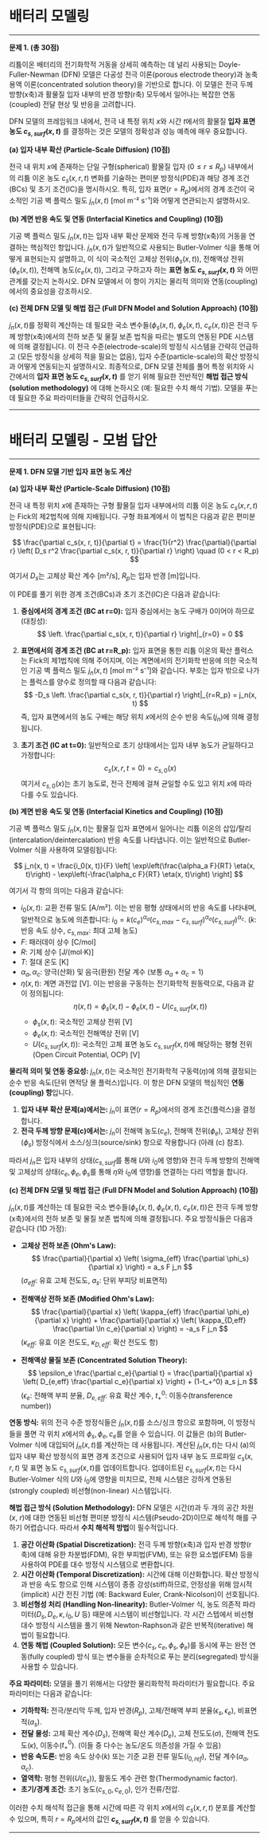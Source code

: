 # 배터리 모델링

---

**문제 1. (총 30점)**

리튬이온 배터리의 전기화학적 거동을 상세히 예측하는 데 널리 사용되는 Doyle-Fuller-Newman (DFN) 모델은 다공성 전극 이론(porous electrode theory)과 농축 용액 이론(concentrated solution theory)을 기반으로 합니다. 이 모델은 전극 두께 방향(x축)과 활물질 입자 내부의 반경 방향(r축) 모두에서 일어나는 복잡한 연동(coupled) 전달 현상 및 반응을 고려합니다.

DFN 모델의 프레임워크 내에서, 전극 내 특정 위치 $x$와 시간 $t$에서의 활물질 **입자 표면 농도 $c_{s,surf}(x, t)$** 를 결정하는 것은 모델의 정확성과 성능 예측에 매우 중요합니다.

**(a) 입자 내부 확산 (Particle-Scale Diffusion) (10점)**

전극 내 위치 $x$에 존재하는 단일 구형(spherical) 활물질 입자 ($0 \le r \le R_p$) 내부에서의 리튬 이온 농도 $c_s(x, r, t)$ 변화를 기술하는 편미분 방정식(PDE)과 해당 경계 조건(BCs) 및 초기 조건(IC)을 명시하시오. 특히, 입자 표면($r=R_p$)에서의 경계 조건이 국소적인 기공 벽 플럭스 밀도 $j_n(x, t)$ [mol m⁻² s⁻¹]와 어떻게 연관되는지 설명하시오.

**(b) 계면 반응 속도 및 연동 (Interfacial Kinetics and Coupling) (10점)**

기공 벽 플럭스 밀도 $j_n(x, t)$는 입자 내부 확산 문제와 전극 두께 방향(x축)의 거동을 연결하는 핵심적인 항입니다. $j_n(x, t)$가 일반적으로 사용되는 Butler-Volmer 식을 통해 어떻게 표현되는지 설명하고, 이 식이 국소적인 고체상 전위($\phi_s(x,t)$), 전해액상 전위($\phi_e(x,t)$), 전해액 농도($c_e(x,t)$), 그리고 구하고자 하는 **표면 농도 $c_{s,surf}(x,t)$** 와 어떤 관계를 갖는지 논하시오. DFN 모델에서 이 항이 가지는 물리적 의미와 연동(coupling)에서의 중요성을 강조하시오.

**(c) 전체 DFN 모델 및 해법 접근 (Full DFN Model and Solution Approach) (10점)**

$j_n(x, t)$를 정확히 계산하는 데 필요한 국소 변수들($\phi_s(x,t)$, $\phi_e(x,t)$, $c_e(x,t)$)은 전극 두께 방향(x축)에서의 전하 보존 및 물질 보존 법칙을 따르는 별도의 연동된 PDE 시스템에 의해 결정됩니다. 이 전극 수준(electrode-scale)의 방정식 시스템을 간략히 언급하고 (모든 방정식을 상세히 적을 필요는 없음), 입자 수준(particle-scale)의 확산 방정식과 어떻게 연동되는지 설명하시오. 최종적으로, DFN 모델 전체를 풀어 특정 위치와 시간에서의 **입자 표면 농도 $c_{s,surf}(x, t)$** 를 얻기 위해 필요한 전반적인 **해법 접근 방식(solution methodology)** 에 대해 논하시오 (예: 필요한 수치 해석 기법). 모델을 푸는 데 필요한 주요 파라미터들을 간략히 언급하시오.

---

# 배터리 모델링 - 모범 답안

---

**문제 1. DFN 모델 기반 입자 표면 농도 계산**

**(a) 입자 내부 확산 (Particle-Scale Diffusion) (10점)**

전극 내 특정 위치 $x$에 존재하는 구형 활물질 입자 내부에서의 리튬 이온 농도 $c_s(x, r, t)$는 Fick의 제2법칙에 의해 지배됩니다. 구형 좌표계에서 이 법칙은 다음과 같은 편미분 방정식(PDE)으로 표현됩니다:

$$
\frac{\partial c_s(x, r, t)}{\partial t} = \frac{1}{r^2} \frac{\partial}{\partial r} \left( D_s r^2 \frac{\partial c_s(x, r, t)}{\partial r} \right) \quad (0 < r < R_p)
$$

여기서 $D_s$는 고체상 확산 계수 [m²/s], $R_p$는 입자 반경 [m]입니다.

이 PDE를 풀기 위한 경계 조건(BCs)과 초기 조건(IC)은 다음과 같습니다:

1.  **중심에서의 경계 조건 (BC at r=0):** 입자 중심에서는 농도 구배가 0이어야 하므로 (대칭성):
    $$
    \left. \frac{\partial c_s(x, r, t)}{\partial r} \right|_{r=0} = 0
    $$

2.  **표면에서의 경계 조건 (BC at r=R_p):** 입자 표면을 통한 리튬 이온의 확산 플럭스는 Fick의 제1법칙에 의해 주어지며, 이는 계면에서의 전기화학 반응에 의한 국소적인 기공 벽 플럭스 밀도 $j_n(x, t)$ [mol m⁻² s⁻¹]와 같습니다. 부호는 입자 밖으로 나가는 플럭스를 양수로 정의할 때 다음과 같습니다:
    $$
    -D_s \left. \frac{\partial c_s(x, r, t)}{\partial r} \right|_{r=R_p} = j_n(x, t)
    $$
    즉, 입자 표면에서의 농도 구배는 해당 위치 $x$에서의 순수 반응 속도($j_n$)에 의해 결정됩니다.

3.  **초기 조건 (IC at t=0):** 일반적으로 초기 상태에서는 입자 내부 농도가 균일하다고 가정합니다:
    $$
    c_s(x, r, t=0) = c_{s,0}(x)
    $$
    여기서 $c_{s,0}(x)$는 초기 농도로, 전극 전체에 걸쳐 균일할 수도 있고 위치 $x$에 따라 다를 수도 있습니다.

**(b) 계면 반응 속도 및 연동 (Interfacial Kinetics and Coupling) (10점)**

기공 벽 플럭스 밀도 $j_n(x, t)$는 활물질 입자 표면에서 일어나는 리튬 이온의 삽입/탈리(intercalation/deintercalation) 반응 속도를 나타냅니다. 이는 일반적으로 Butler-Volmer 식을 사용하여 모델링됩니다:

$$
j_n(x, t) = \frac{i_0(x, t)}{F} \left[ \exp\left(\frac{\alpha_a F}{RT} \eta(x, t)\right) - \exp\left(-\frac{\alpha_c F}{RT} \eta(x, t)\right) \right]
$$

여기서 각 항의 의미는 다음과 같습니다:
* $i_0(x, t)$: 교환 전류 밀도 [A/m²]. 이는 반응 평형 상태에서의 반응 속도를 나타내며, 일반적으로 농도에 의존합니다: $i_0 = k (c_e)^{\alpha_a} (c_{s,max} - c_{s,surf})^{\alpha_a} (c_{s,surf})^{\alpha_c}$. ($k$: 반응 속도 상수, $c_{s,max}$: 최대 고체 농도)
* $F$: 패러데이 상수 [C/mol]
* $R$: 기체 상수 [J/(mol·K)]
* $T$: 절대 온도 [K]
* $\alpha_a, \alpha_c$: 양극(산화) 및 음극(환원) 전달 계수 (보통 $\alpha_a + \alpha_c = 1$)
* $\eta(x, t)$: 계면 과전압 [V]. 이는 반응을 구동하는 전기화학적 원동력으로, 다음과 같이 정의됩니다:
    $$
    \eta(x, t) = \phi_s(x, t) - \phi_e(x, t) - U(c_{s,surf}(x, t))
    $$
    * $\phi_s(x, t)$: 국소적인 고체상 전위 [V]
    * $\phi_e(x, t)$: 국소적인 전해액상 전위 [V]
    * $U(c_{s,surf}(x, t))$: 국소적인 고체 표면 농도 $c_{s,surf}(x, t)$에 해당하는 평형 전위 (Open Circuit Potential, OCP) [V]

**물리적 의미 및 연동 중요성:**
$j_n(x, t)$는 국소적인 전기화학적 구동력($\eta$)에 의해 결정되는 순수 반응 속도(단위 면적당 몰 플럭스)입니다. 이 항은 DFN 모델의 핵심적인 **연동(coupling) 항**입니다.
1.  **입자 내부 확산 문제(a)에서는:** $j_n$이 표면($r=R_p$)에서의 경계 조건(플럭스)을 결정합니다.
2.  **전극 두께 방향 문제(c)에서는:** $j_n$이 전해액 농도($c_e$), 전해액 전위($\phi_e$), 고체상 전위($\phi_s$) 방정식에서 소스/싱크(source/sink) 항으로 작용합니다 (아래 (c) 참조).

따라서 $j_n$은 입자 내부의 상태($c_{s,surf}$를 통해 $U$와 $i_0$에 영향)와 전극 두께 방향의 전해액 및 고체상의 상태($c_e, \phi_e, \phi_s$를 통해 $\eta$와 $i_0$에 영향)를 연결하는 다리 역할을 합니다.

**(c) 전체 DFN 모델 및 해법 접근 (Full DFN Model and Solution Approach) (10점)**

$j_n(x, t)$를 계산하는 데 필요한 국소 변수들($\phi_s(x,t)$, $\phi_e(x,t)$, $c_e(x,t)$)은 전극 두께 방향(x축)에서의 전하 보존 및 물질 보존 법칙에 의해 결정됩니다. 주요 방정식들은 다음과 같습니다 (1D 가정):

* **고체상 전하 보존 (Ohm's Law):**
    $$
    \frac{\partial}{\partial x} \left( \sigma_{eff} \frac{\partial \phi_s}{\partial x} \right) = a_s F j_n
    $$
    ($\sigma_{eff}$: 유효 고체 전도도, $a_s$: 단위 부피당 비표면적)

* **전해액상 전하 보존 (Modified Ohm's Law):**
    $$
    \frac{\partial}{\partial x} \left( \kappa_{eff} \frac{\partial \phi_e}{\partial x} \right) + \frac{\partial}{\partial x} \left( \kappa_{D,eff} \frac{\partial \ln c_e}{\partial x} \right) = -a_s F j_n
    $$
    ($\kappa_{eff}$: 유효 이온 전도도, $\kappa_{D,eff}$: 확산 전도도 항)

* **전해액상 물질 보존 (Concentrated Solution Theory):**
    $$
    \epsilon_e \frac{\partial c_e}{\partial t} = \frac{\partial}{\partial x} \left( D_{e,eff} \frac{\partial c_e}{\partial x} \right) + (1-t_+^0) a_s j_n
    $$
    ($\epsilon_e$: 전해액 부피 분율, $D_{e,eff}$: 유효 확산 계수, $t_+^0$: 이동수(transference number))

**연동 방식:**
위의 전극 수준 방정식들은 $j_n(x, t)$를 소스/싱크 항으로 포함하며, 이 방정식들을 풀면 각 위치 $x$에서의 $\phi_s, \phi_e, c_e$를 얻을 수 있습니다. 이 값들은 (b)의 Butler-Volmer 식에 대입되어 $j_n(x, t)$를 계산하는 데 사용됩니다. 계산된 $j_n(x, t)$는 다시 (a)의 입자 내부 확산 방정식의 표면 경계 조건으로 사용되어 입자 내부 농도 프로파일 $c_s(x, r, t)$ 및 표면 농도 $c_{s,surf}(x, t)$를 업데이트합니다. 업데이트된 $c_{s,surf}(x, t)$는 다시 Butler-Volmer 식의 $U$와 $i_0$에 영향을 미치므로, 전체 시스템은 강하게 연동된(strongly coupled) 비선형(non-linear) 시스템입니다.

**해법 접근 방식 (Solution Methodology):**
DFN 모델은 시간($t$)과 두 개의 공간 차원($x$, $r$)에 대한 연동된 비선형 편미분 방정식 시스템(Pseudo-2D)이므로 해석적 해를 구하기 어렵습니다. 따라서 **수치 해석적 방법**이 필수적입니다.
1.  **공간 이산화 (Spatial Discretization):** 전극 두께 방향(x축)과 입자 반경 방향(r축)에 대해 유한 차분법(FDM), 유한 부피법(FVM), 또는 유한 요소법(FEM) 등을 사용하여 PDE를 대수 방정식 시스템으로 변환합니다.
2.  **시간 이산화 (Temporal Discretization):** 시간에 대해 이산화합니다. 확산 방정식과 반응 속도 항으로 인해 시스템이 종종 강성(stiff)하므로, 안정성을 위해 암시적(implicit) 시간 전진 기법 (예: Backward Euler, Crank-Nicolson)이 선호됩니다.
3.  **비선형성 처리 (Handling Non-linearity):** Butler-Volmer 식, 농도 의존적 파라미터($D_s, D_e, \kappa, i_0, U$ 등) 때문에 시스템이 비선형입니다. 각 시간 스텝에서 비선형 대수 방정식 시스템을 풀기 위해 Newton-Raphson과 같은 반복적(iterative) 해법이 필요합니다.
4.  **연동 해법 (Coupled Solution):** 모든 변수($c_s, c_e, \phi_s, \phi_e$)를 동시에 푸는 완전 연동(fully coupled) 방식 또는 변수들을 순차적으로 푸는 분리(segregated) 방식을 사용할 수 있습니다.

**주요 파라미터:**
모델을 풀기 위해서는 다양한 물리화학적 파라미터가 필요합니다. 주요 파라미터는 다음과 같습니다:
* **기하학적:** 전극/분리막 두께, 입자 반경($R_p$), 고체/전해액 부피 분율($\epsilon_s, \epsilon_e$), 비표면적($a_s$).
* **전달 물성:** 고체 확산 계수($D_s$), 전해액 확산 계수($D_e$), 고체 전도도($\sigma$), 전해액 전도도($\kappa$), 이동수($t_+^0$). (이들 중 다수는 농도/온도 의존성을 가질 수 있음)
* **반응 속도론:** 반응 속도 상수($k$) 또는 기준 교환 전류 밀도($i_{0,ref}$), 전달 계수($\alpha_a, \alpha_c$).
* **열역학:** 평형 전위($U(c_s)$), 활동도 계수 관련 항(Thermodynamic factor).
* **초기/경계 조건:** 초기 농도($c_{s,0}, c_{e,0}$), 인가 전류/전압.

이러한 수치 해석적 접근을 통해 시간에 따른 각 위치 $x$에서의 $c_s(x, r, t)$ 분포를 계산할 수 있으며, 특히 $r=R_p$에서의 값인 **$c_{s,surf}(x, t)$** 를 얻을 수 있습니다.

---
